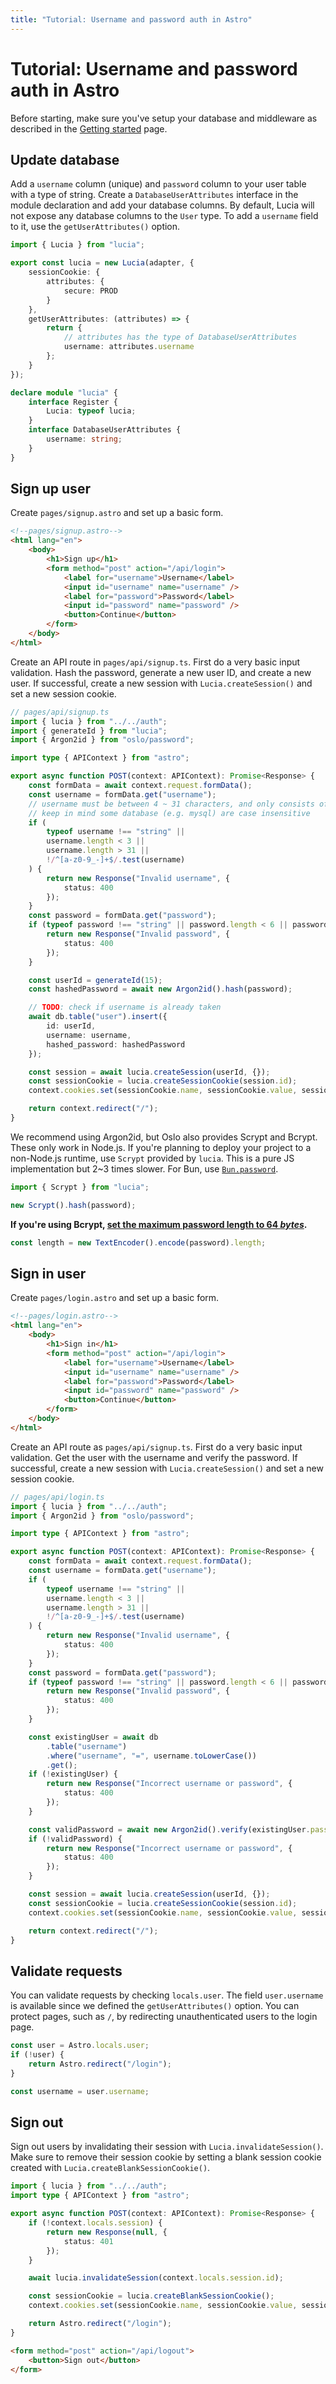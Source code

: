 ```yaml
---
title: "Tutorial: Username and password auth in Astro"
---
```


# Tutorial: Username and password auth in Astro

Before starting, make sure you've setup your database and middleware as described in the [Getting started](/getting-started/astro) page.

## Update database

Add a `username` column (unique) and `password` column to your user table with a type of string. Create a `DatabaseUserAttributes` interface in the module declaration and add your database columns. By default, Lucia will not expose any database columns to the `User` type. To add a `username` field to it, use the `getUserAttributes()` option.

```ts
import { Lucia } from "lucia";

export const lucia = new Lucia(adapter, {
	sessionCookie: {
		attributes: {
			secure: PROD
		}
	},
	getUserAttributes: (attributes) => {
		return {
			// attributes has the type of DatabaseUserAttributes
			username: attributes.username
		};
	}
});

declare module "lucia" {
	interface Register {
		Lucia: typeof lucia;
	}
	interface DatabaseUserAttributes {
		username: string;
	}
}
```

## Sign up user

Create `pages/signup.astro` and set up a basic form.

```html
<!--pages/signup.astro-->
<html lang="en">
	<body>
		<h1>Sign up</h1>
		<form method="post" action="/api/login">
			<label for="username">Username</label>
			<input id="username" name="username" />
			<label for="password">Password</label>
			<input id="password" name="password" />
			<button>Continue</button>
		</form>
	</body>
</html>
```

Create an API route in `pages/api/signup.ts`. First do a very basic input validation. Hash the password, generate a new user ID, and create a new user. If successful, create a new session with `Lucia.createSession()` and set a new session cookie.

```ts
// pages/api/signup.ts
import { lucia } from "../../auth";
import { generateId } from "lucia";
import { Argon2id } from "oslo/password";

import type { APIContext } from "astro";

export async function POST(context: APIContext): Promise<Response> {
	const formData = await context.request.formData();
	const username = formData.get("username");
	// username must be between 4 ~ 31 characters, and only consists of lowercase letters, 0-9, -, and _
	// keep in mind some database (e.g. mysql) are case insensitive
	if (
		typeof username !== "string" ||
		username.length < 3 ||
		username.length > 31 ||
		!/^[a-z0-9_-]+$/.test(username)
	) {
		return new Response("Invalid username", {
			status: 400
		});
	}
	const password = formData.get("password");
	if (typeof password !== "string" || password.length < 6 || password.length > 255) {
		return new Response("Invalid password", {
			status: 400
		});
	}

	const userId = generateId(15);
	const hashedPassword = await new Argon2id().hash(password);

	// TODO: check if username is already taken
	await db.table("user").insert({
		id: userId,
		username: username,
		hashed_password: hashedPassword
	});

	const session = await lucia.createSession(userId, {});
	const sessionCookie = lucia.createSessionCookie(session.id);
	context.cookies.set(sessionCookie.name, sessionCookie.value, sessionCookie.attributes);

	return context.redirect("/");
}
```

We recommend using Argon2id, but Oslo also provides Scrypt and Bcrypt. These only work in Node.js. If you're planning to deploy your project to a non-Node.js runtime, use `Scrypt` provided by `lucia`. This is a pure JS implementation but 2~3 times slower. For Bun, use [`Bun.password`](https://bun.sh/docs/api/hashing#bun-password).

```ts
import { Scrypt } from "lucia";

new Scrypt().hash(password);
```

**If you're using Bcrypt, [set the maximum password length to 64 _bytes_](https://cheatsheetseries.owasp.org/cheatsheets/Password_Storage_Cheat_Sheet.html#input-limits-of-bcrypt).**

```ts
const length = new TextEncoder().encode(password).length;
```

## Sign in user

Create `pages/login.astro` and set up a basic form.

```html
<!--pages/login.astro-->
<html lang="en">
	<body>
		<h1>Sign in</h1>
		<form method="post" action="/api/login">
			<label for="username">Username</label>
			<input id="username" name="username" />
			<label for="password">Password</label>
			<input id="password" name="password" />
			<button>Continue</button>
		</form>
	</body>
</html>
```

Create an API route as `pages/api/signup.ts`. First do a very basic input validation. Get the user with the username and verify the password. If successful, create a new session with `Lucia.createSession()` and set a new session cookie.

```ts
// pages/api/login.ts
import { lucia } from "../../auth";
import { Argon2id } from "oslo/password";

import type { APIContext } from "astro";

export async function POST(context: APIContext): Promise<Response> {
	const formData = await context.request.formData();
	const username = formData.get("username");
	if (
		typeof username !== "string" ||
		username.length < 3 ||
		username.length > 31 ||
		!/^[a-z0-9_-]+$/.test(username)
	) {
		return new Response("Invalid username", {
			status: 400
		});
	}
	const password = formData.get("password");
	if (typeof password !== "string" || password.length < 6 || password.length > 255) {
		return new Response("Invalid password", {
			status: 400
		});
	}

	const existingUser = await db
		.table("username")
		.where("username", "=", username.toLowerCase())
		.get();
	if (!existingUser) {
		return new Response("Incorrect username or password", {
			status: 400
		});
	}

	const validPassword = await new Argon2id().verify(existingUser.password, password);
	if (!validPassword) {
		return new Response("Incorrect username or password", {
			status: 400
		});
	}

	const session = await lucia.createSession(userId, {});
	const sessionCookie = lucia.createSessionCookie(session.id);
	context.cookies.set(sessionCookie.name, sessionCookie.value, sessionCookie.attributes);

	return context.redirect("/");
}
```

## Validate requests

You can validate requests by checking `locals.user`. The field `user.username` is available since we defined the `getUserAttributes()` option. You can protect pages, such as `/`, by redirecting unauthenticated users to the login page.

```ts
const user = Astro.locals.user;
if (!user) {
	return Astro.redirect("/login");
}

const username = user.username;
```

## Sign out

Sign out users by invalidating their session with `Lucia.invalidateSession()`. Make sure to remove their session cookie by setting a blank session cookie created with `Lucia.createBlankSessionCookie()`.

```ts
import { lucia } from "../../auth";
import type { APIContext } from "astro";

export async function POST(context: APIContext): Promise<Response> {
	if (!context.locals.session) {
		return new Response(null, {
			status: 401
		});
	}

	await lucia.invalidateSession(context.locals.session.id);

	const sessionCookie = lucia.createBlankSessionCookie();
	context.cookies.set(sessionCookie.name, sessionCookie.value, sessionCookie.attributes);

	return Astro.redirect("/login");
}
```

```html
<form method="post" action="/api/logout">
	<button>Sign out</button>
</form>
```
